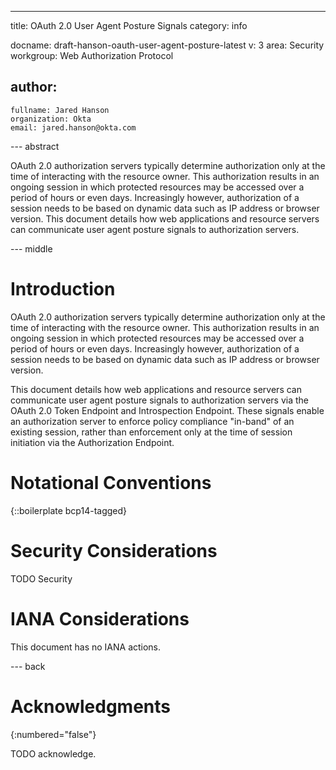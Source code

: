 ---
title: OAuth 2.0 User Agent Posture Signals
category: info

docname: draft-hanson-oauth-user-agent-posture-latest
v: 3
area: Security
workgroup: Web Authorization Protocol

author:
  -
    fullname: Jared Hanson
    organization: Okta
    email: jared.hanson@okta.com


--- abstract

OAuth 2.0 authorization servers typically determine authorization only at the
time of interacting with the resource owner.  This authorization results in an
ongoing session in which protected resources may be accessed over a period of
hours or even days.  Increasingly however, authorization of a session needs to
be based on dynamic data such as IP address or browser version.  This document
details how web applications and resource servers can communicate user agent
posture signals to authorization servers.


--- middle

# Introduction

OAuth 2.0 authorization servers typically determine authorization only at the
time of interacting with the resource owner.  This authorization results in an
ongoing session in which protected resources may be accessed over a period of
hours or even days.  Increasingly however, authorization of a session needs to
be based on dynamic data such as IP address or browser version.

This document details how web applications and resource servers can communicate
user agent posture signals to authorization servers via the OAuth 2.0 Token
Endpoint and Introspection Endpoint.  These signals enable an authorization
server to enforce policy compliance "in-band" of an existing session, rather
than enforcement only at the time of session initiation via the Authorization
Endpoint.

# Notational Conventions

{::boilerplate bcp14-tagged}


# Security Considerations

TODO Security


# IANA Considerations

This document has no IANA actions.


--- back

# Acknowledgments
{:numbered="false"}

TODO acknowledge.